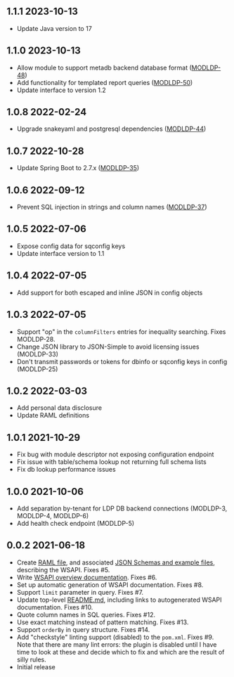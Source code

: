 ## 1.1.1 2023-10-13
* Update Java version to 17

## 1.1.0 2023-10-13
* Allow module to support metadb backend database format ([MODLDP-48](https://issues.folio.org/browse/MODLDP-48))
* Add functionality for templated report queries ([MODLDP-50](https://issues.folio.org/browse/MODLDP-50))
* Update interface to version 1.2

## 1.0.8 2022-02-24
* Upgrade snakeyaml and postgresql dependencies ([MODLDP-44](https://issues.folio.org/browse/MODLDP-44))

## 1.0.7 2022-10-28
* Update Spring Boot to 2.7.x ([MODLDP-35](https://issues.folio.org/browse/MODLDP-35))

## 1.0.6 2022-09-12
* Prevent SQL injection in strings and column names ([MODLDP-37](https://issues.folio.org/browse/MODLDP-37))

## 1.0.5 2022-07-06
* Expose config data for sqconfig keys
* Update interface version to 1.1

## 1.0.4 2022-07-05
* Add support for both escaped and inline JSON in config objects

## 1.0.3 2022-07-05
* Support "op" in the `columnFilters` entries for inequality searching. Fixes MODLDP-28.
* Change JSON library to JSON-Simple to avoid licensing issues (MODLDP-33)
* Don't transmit passwords or tokens for dbinfo or sqconfig keys in config (MODLDP-25)

## 1.0.2 2022-03-03
* Add personal data disclosure
* Update RAML definitions

## 1.0.1 2021-10-29
* Fix bug with module descriptor not exposing configuration endpoint
* Fix issue with table/schema lookup not returning full schema lists
* Fix db lookup performance issues

## 1.0.0 2021-10-06
* Add separation by-tenant for LDP DB backend connections (MODLDP-3, MODLDP-4, MODLDP-6)
* Add health check endpoint (MODLDP-5)

## 0.0.2 2021-06-18

* Create [RAML file](ramls/ldp.raml), and associated [JSON Schemas and example files](ramls), describing the WSAPI. Fixes #5.
* Write [WSAPI overview documentation](ramls/overview.md). Fixes #6.
* Set up automatic generation of WSAPI documentation. Fixes #8.
* Support `limit` parameter in query. Fixes #7.
* Update top-level [README.md](README.md), including links to autogenerated WSAPI documentation. Fixes #10.
* Quote column names in SQL queries. Fixes #12.
* Use exact matching instead of pattern matching. Fixes #13.
* Support `orderBy` in query structure. Fixes #14.
* Add "checkstyle" linting support (disabled) to the `pom.xml`. Fixes #9. Note that there are many lint errors: the plugin is disabled until I have time to look at these and decide which to fix and which are the result of silly rules.
* Initial release
 
